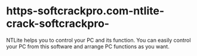 # https-softcrackpro.com-ntlite-crack-softcrackpro-
NTLite helps you to control your PC and its function. You can easily control your PC from this software and arrange PC functions as you want. 
